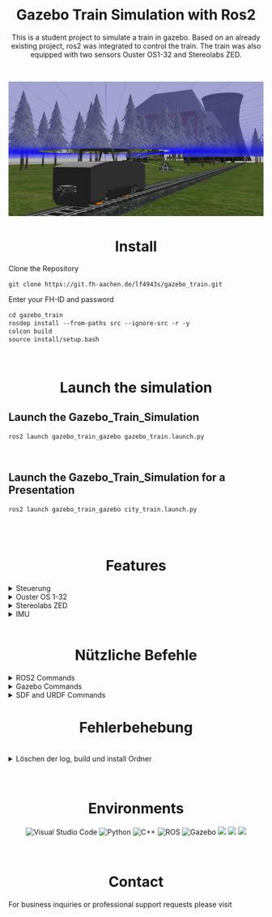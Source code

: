 # <div align="center">Gazebo Train Simulation with Ros2</div>


<div align="center">
  <p>
  
   This is a student project to simulate a train in gazebo. Based on an already existing project, ros2 was integrated to control the train. The train was also equipped with two sensors Ouster OS1-32 and Stereolabs ZED.
  </p>
</div>

<br />

![](images/main.png)


# <div align="center">Install</div>

Clone the Repository 
```
git clone https://git.fh-aachen.de/lf4943s/gazebo_train.git
```
Enter your FH-ID and password

```
cd gazebo_train
rosdep install --from-paths src --ignore-src -r -y
colcon build
source install/setup.bash
```
<br />

# <div align="center">Launch the simulation</div>

## Launch the Gazebo_Train_Simulation

```
ros2 launch gazebo_train_gazebo gazebo_train.launch.py
```
<br />

## Launch the Gazebo_Train_Simulation for a Presentation

```
ros2 launch gazebo_train_gazebo city_train.launch.py
```
<br />
<br />

# <div align="center">Features</div>

<details>
<summary>Steuerung</summary>

<br />

  Die Steuerung des Gazebo_Trains erfolgt über ein GUI, einen Controller oder die Tastertureingabe. Alle Steuerungen beinhalten verschiedene Geschwindigkeitsstufen und eine Richtungsänderung. Die Controller-Node und die Keyboard-Node müssen vor der Benutzung noch installiert werden.
  Standardmäßig ist beim Installieren des Gazebo_Trains das GUI als Steuerung aktiviert, welches zusammen mit der Launch-Datei automatisch startet. Jede dieser Steuerungen publisht seine Daten auf das Topic **/cmd_vel**. Dieses Topic wiederrum wird von der Gazebosimulation subscribt und ist unmittelbar mit den Zugrädern verknüpft.

  <details>
  <summary>GUI Steuerung</summary>
  <br /> 

  ![](images/Steuerung.png)

  Die Steuerung des Gazebo_Trains über das GUI beinhaltet verschiedene Geschwindigkeitsstufen, sowie eine Start-Stop Funktion und eine Richtungsänderung. Wird die Launchdatei **gazebo_train.launch.py** gestartet, startet automatisch die Steuerungsnode und erscheint am linken oberen Eck des Bildschirms. Somit ist die Launch sehr portabel und es wird weder eine Tastatur noch ein Controller benötigt. Um den Zug zu starten drückt man den **Start** Button, welcher den Zug mit geringer Geschwindigkeit anfahren lässt. Um eine sichere Fahrt zu gewährleisten wird stets empfohlen die Zuggeschwindigkeit in der vorgegebenen Reihenfolge zu wählen. 



  <br />
  <details>
  <summary>GUI Quellcode</summary>
  <br /> 

  Die Steuerung kann beliebig erweitert oder modifiziert werden. Die Geschwindigkeit wird jeweils mit dem Factor 1.0 multipliziert, somit ist die Maximalgeschwindigkeit des Zuges bei der Funktion **fspeed100()** bei 1.2. Es ist durchaus möglich den Zug auch schneller fahren zu lassen, allerdings wird dieser dann instabiler und die Möglichkeit einer Entgleisung besteht. Ohne Sesnoren konnte der Zug nach unseren Tests bis zu 3.0 facher Geschwindigkeit fahren ohne zu entgleisen. Durch Anbringung der Sensoren verlagert sich der Schwerpunkt sowie die Trägheit, was bei zu schneller Geschwindigkeit zum Ausbrechen des Zuges führen kann. Die Funktion **fstart()** setzt den Zug mit einer Geschwindigkeit < 10% in Bewegung, um einen sicheren Start zu gewährleisten. Es ist zu beachten, dass der Zug stets nur in eine Richtung gestartet werden kann. Die Funktion **fstop()** setzt alle möglichen Koordinatenrichtungen auf 0.0 zurück. Die Funktionen **fdirektion()** und **fgetdirektion()** ändern jeweils das Vorzeichen der Geschwindigkeit. Um die Richtung zu ändern wird zuerst **"Direction"** und im Anschluss die gewünschte Geschwindigkeit ausgewählt. Hierbei ist zu empfehlen stets mit einer niedrigen Geschwindigkeit zu beginnen.

  ```
  def fspeed25():
      print("Geschwindigkeit = 25%")               # Ausgabe im Terminal -> erst beim Schließen des Terminals sichtbar
      speed_scale = 0.3
      cmd.linear.x = speed_scale * direktion
      self.pub.publish(cmd)

  def fspeed50():
      printnt("Geschwindigkeit = 50%")             
      speed_scale = 0.6                            # Factor der Funktion
      cmd.linear.x = speed_scale * direktion
      self.pub.publish(cmd)

  def fspeed75():
      print("Geschwindigkeit = 75%")               
      speed_scale = 0.9                            
      cmd.linear.x = speed_scale * direktion       # Speichert das Produkt der Multiplikation unter der Variablen cmd.linear.x 
      self.pub.publish(cmd)

  def fspeed100():
      print("Geschwindigkeit = 100%")              
      speed_scale = 1.2
      cmd.linear.x = speed_scale * direktion
      self.pub.publish(cmd)                        # Publishen des Variablenwertes an /cmd_vel

  def fstart():
      print("Start wird eingeleitet")              
      speed_scale = 0.1
      getdirektion()
      cmd.linear.x = speed_scale * direktion
      self.pub.publish(cmd)                        

  def fstop():
      print("STOP -> Keine Beschleunigung")        
      cmd = Twist()
      cmd.linear.x = 0.0                           # Setzt cmd.linear und cmd.angular zurück auf 0.0
      cmd.linear.y = 0.0
      cmd.linear.z = 0.0
      cmd.angular.x = 0.0
      cmd.angular.y = 0.0
      cmd.angular.z = 0.0
      self.pub.publish(cmd)                        # Publishen der eingestellten Daten an /cmd_vel
        
  def fdirektion():
      print("Richtungsänderung")                   # Ausgabe im Terminal -> erst beim Schließen des Terminals sichtbar
      global counter
      global direktion
      counter += 1

      if counter==1:
          direktion = -1
      if counter==2:
          direktion = 1
          counter = 0

  def fgetdirektion():
      global direktion     
      direktion = 1
  ```
  **/.../gazebo_train/src/gazebo_train_driver/steuerung.py**

  <br/>

  Für mehr Informationen zum erstellen eines GUI: [**TKinter**](https://docs.python.org/3/library/tkinter.html)

  </details>
  </details>
  <br />

  <details>
  <summary>Verbinden eines Controllers</summary>
  <br /> 
  
  Falls Anstelle der GUI- Steuerung ein Controller oder ein Keyboard verwendet wird, muss die entsprechende Node beim Launchen der Gazebo-Simulation gestartet werden. 
  Weiterhin empfiehlt es sich die GUI auszuschalten, hierfür in den Ordner **/.../gazebo_train/src/gazebo_train_gazebo** und **Zeile 46** durch den folgenden Ausdruck ersetzten.


  ```
   ##Node(package='gazebo_train_driver',executable='steuerung',name='steuerung',output='screen'),
  ```
  <br /> 

  Zum Starten der Controller-Node muss zunächst das **joy** package heruntergeladen werden.

  ```  
  sudo apt install ros-(ihre Distribution)-joy
  ```
  <br /> 
  
  Starten der **joy_node**
  ```  
  ros2 run joy joy_node
  ```
  In einem neuen Terminal die bereits vorhandene **Teleop** starten
  ```  
  ros2 run gazebo_train_driver teleop
  ```
  Wenn alles richtig gemacht wurde, sollte der Zug nun auch mit dem Controller bedienbar sein.
  </details>

<br />

  <details>
  <summary>Verbinden eines Keyboards</summary>
  <br /> 
  
  Falls Anstelle der GUI-Steuerung das Keyboard verwendet werden soll, muss die entsprechende Node beim Launchen der Gazebo-Simulation gestartet werden. 
  Weiterhin empfiehlt es sich die GUI auszuschalten, hierfür in den Ordner **/.../gazebo_train/src/gazebo_train_gazebo** und **Zeile 46** durch den folgenden Ausdruck ersetzten.


  ```
   ##Node(package='gazebo_train_driver',executable='steuerung',name='steuerung',output='screen'),
  ```
  <br /> 

  Zum Starten der Keyboard-Node muss zunächst das **teleop-twist-keyboard** package heruntergeladen werden.

  ```  
  sudo apt install ros-(ihre Distribution))-teleop-twist-keyboard
  ```
  <br /> 
  
  Starten der **telop_twist_node**
  ```  
  ros2 launch keystroke telop_twist.launch.py
  ```
  Eine weitere Node ist nicht nötig, da die **telop_twist_node** die Eingabe direkt in die benötigte Twist-Message umwandelt.


</details>
<br/>

  <details>
  <summary>Schnittstelle Antrieb</summary>
  <br /> 
  
  Die Eigenschaften des Antriebs verändern
  ```
    <plugin name="train_diff_drive" filename="libgazebo_ros_diff_drive.so">

      <ros>
      </ros>

      <update_rate>30</update_rate>                         #Änderung der Updaterate in Hz

      <!-- wheels -->
      <left_joint>wheel_left_joint</left_joint>             #Änderung der Antriebsgelenke
      <right_joint>wheel_right_joint</right_joint>          #Änderung der Antriebsgelenke


      <!-- kinematics -->
      <wheel_separation>0.287</wheel_separation>            #Änderung der Spurweite in Meter
      <wheel_diameter>0.066</wheel_diameter>                #Änderung des Raddurchmessers

      <!-- limits -->
      <max_wheel_torque>60</max_wheel_torque>               #Änderung des maximalen Drehmoments
      <max_wheel_acceleration>2.0</max_wheel_acceleration>  #Änderung der maximalen Beschleunigung

      <command_topic>cmd_vel</command_topic>

      <!-- output -->
      <publish_odom>true</publish_odom>                     #Publishen der Odometrie
      <publish_odom_tf>true</publish_odom_tf>               #Publishen des Odometrie Koordinatensystems
      <publish_wheel_tf>false</publish_wheel_tf>            #Publishen des Koordinatensystems der Räder

      <odometry_topic>odom</odometry_topic>
      <odometry_frame>odom</odometry_frame>
      <robot_base_frame>base_footprint</robot_base_frame>

    </plugin>
  ```
  Werte, die nicht aufgeführt sind, werden defaultmäßig bestimmt. Z.B.:
  ```
  <!-- Topic to receive geometry_msgs/Twist message commands, defaults to `cmd_vel` -->
  <commandTopic>cmd_vel</commandTopic>
  ```
  <br />

  Mehr Informationen zum Gazbeo-Plugin: [**Differential Drive Gazebo**](https://classic.gazebosim.org/tutorials?tut=ros_gzplugins#DifferentialDrive)

</details>
<br/>
</details>

<details>
<summary>Ouster OS 1-32</summary>

<br />

![](images/laser.png)

Der Ouster OS 1-32 ist ein mid-range Lidar Sensor, welcher am Dach des Zuges befestigt ist. Dieser hat eine Reichweite von 120m, eine Vertical Field of View von 45° (±22.5º) und eine Auflösung von 655,360 Punkten pro Sekunde. Es besteht die Möglichkeit die Parameter des Sensors in der Simulationsumgebung umzustellen.
<br/>

Den Sensor in der Simulation sichtbar machen
```
<visualize>true</visualize>
```
Den Sensor in der Simulation dauerhaft an schalten
```
<always_on>true</always_on>
```
<br/>

Die Sensoreigenschaften verändern
```
        <update_rate>5</update_rate>                #Änderung der Updaterate in Hz
        <ray>
          <scan>
            <horizontal>
              <samples>360</samples>
              <resolution>1.000000</resolution>     #Änderung der Winkelauflösung
              <min_angle>0.000000</min_angle>       #Änderung des Startwinkels
              <max_angle>6.280000</max_angle>       #Änderung des Endwinkels
            </horizontal>
          </scan>
          <range>
            <min>1</min>                            #Änderung der minimalen Scanreichweite
            <max>12</max>                           #Änderung der maximalen Scanreichweite
            <resolution>0.015000</resolution>       #Änderung der Scanreichweitenauflösung
          </range>
```
<br/>

Die Sensordaten können mit folgendem Befehl aufgerufen werden. 
```
ros2 topic echo /scan
```
<br />

Mehr Informationen zum Gazbeo-Plugin: [**Lidar Gazebo**](https://classic.gazebosim.org/tutorials?tut=ros_gzplugins#GPULaser)
<br />

Mehr Informationen zum Sensor: [**Ouster**](https://ouster.com/products/scanning-lidar/os1-sensor/)
<br />
<br />

</details>

<details>
<summary>Stereolabs ZED</summary>

<br />

![](images/camera.png)

Die ZED2 ist eine hochauflösendes 3D-Videocamera die mittig an der Spitze des Zuges befestigt ist. Mit einer Pixelgröße 2μm x 2μm und einer Field od View von Max. 110°(H) x 70°(V) x 120°(D) und neuronale Tiefenwahrnehmung der Umgebung, ist diese herrvorragend für den Einsatz am Train geeignet.
Es besteht die Möglichkeit die Parameter des Sensors in der Simulationsumgebung umzustellen.

Den Sensor in der Simulation sichtbar machen
```
<visualize>true</visualize>
```
Den Sensor in der Simulation dauerhaft anschalten
```
<always_on>true</always_on>
```
<br/>

Die Sensoreigenschaften verändern
```
        <update_rate>30</update_rate>                 #Änderung der Updaterate in Hz
        <pose>0.022 -0.8 0.6 0 0 -1.571</pose>        #Änderung der Orientierung im Raum
        <camera name="intel_realsense_r200">          #Änderung des Cameranamens
          <horizontal_fov>1.02974</horizontal_fov>
          <image>
            <width>1920</width>                       #Änderung der Cameraauflösung
            <height>1080</height>                     #Änderung der Cameraauflösung
            <format>R8G8B8</format>                   #Änderung des Farbraumes
          </image>
          <clip>
            <near>0.02</near>                         #Änderung der minimalen Erkennungsdistanz
            <far>300</far>                            #Änderung der maximalen Erkennungsdistanz
          </clip>
```
<br/>

Die Sensordaten können mit folgendem Befehl aufgerufen werden.
```
ros2 topic echo /camera/image_raw
```
oder alternativ direkt visualisiert werden
```
ros2 run rqt_image_view rqt_image_view 
```

<br />

Mehr Informationen zum Gazbeo-Plugin: [**Camera Gazebo**](https://classic.gazebosim.org/tutorials?tut=ros_gzplugins#Camera)
<br />
<br />

Mehr Informationen zum Sensor: [**Stereolabs**](https://www.stereolabs.com/zed-2/)
<br />
<br />
</details>

<details>
<summary>IMU</summary>

<br />

Der IMU-Sensor (Inertial Measurement Unit) misst die Beschleunigung, die Winkelgeschwindigkeit und die Orientierung des Modells. Dieser befindet sich im Zentrum und ist in der Simulation nicht dargestellt. Aufgrund der [**Odometrie**](https://de.wikipedia.org/wiki/Odometrie) kann der Zug seine Pose im Raum (Position und Orientierung) schätzen. Kombiniert man dies mit den optischen Sensoren ist eine sehr genaue Lagebestimmung möglich. 
<br/>

Die Sensordaten können mit folgendem Befehl aufgerufen werden.
```
ros2 topic echo /imu
```
<br />
<br />

Mehr Informationen zum Gazbeo-Plugin: [**Gazebo IMU**](https://classic.gazebosim.org/tutorials?tut=ros_gzplugins#IMU(GazeboRosImu))

<br />
<br />
</details>


<br />

# <div align="center">Nützliche Befehle</div>

  <details>
  <summary>ROS2 Commands</summary>
  <br /> 

   Übersicht über nützliche Befehle als PDF [**ROS2 Cheats Sheet**](https://github.com/ubuntu-robotics/ros2_cheats_sheet/blob/master/cli/cli_cheats_sheet.pdf)  

  Weiterhin hilfreich zweimaliges Betätigen der Tabulatortaste um die möglichen Eingabebefehle aufzulisten
  <br />

  Gibt eine Auflistung aller aktiven Topics zurück
  Visualisierung der Daten des Topics
  ```
  ros2 topic echo /(Topicname)
  ```
  Gibt den Type, die Anzahl der Publisher und Subscriber an
  ```
  ros2 topic info /(Topicname)
  ```


  Mehr Informationen zu Nodes : [**ROS2 Understanding Topics**](https://docs.ros.org/en/foxy/Tutorials/Beginner-CLI-Tools/Understanding-ROS2-Topics/Understanding-ROS2-Topics.html)

  <br />

  Gibt eine Auflistung aller aktiven Nodes zurück
  ```
  ros2 node list
  ```
  Gibt an, ob es sich um ein Topic, Action oder Service handelt und Daten versandt werden
  ```
  ros2 node info /(Nodename)
  ```

  Mehr Informationen zu Nodes : [**ROS2 Understanding Nodes**](https://docs.ros.org/en/foxy/Tutorials/Beginner-CLI-Tools/Understanding-ROS2-Nodes/Understanding-ROS2-Nodes.html#)

  <br />

  ### RVIZ

  RVIZ ist eine grafische Benutzeroberfläche von ROS, mit der Sie viele Informationen visualisieren können.
  Mit dem Reiter **add** > **By topic** können einkommende Topics der Visualisierung hinzufügen 

  Zum Starten des 3D visualization tool for ROS2. Stellen Sie sicher, dass Sie **rviz2** installiert haben
  ```
  ros2 run rviz2 rviz2
  ```
  <br />

  ### RQT

  RQt ist ein Framework für grafische Benutzeroberflächen, das verschiedene Tools und Schnittstellen in Form von Plugins implementiert.

  Stellen Sie sicher, dass Sie **rqt** installiert haben

  <br />

  Zum Visualisieren der Topics und Verknüpfungen
  ```
  ros2 run rqt_graph rqt_graph 
  ```
  Zum subscriben des Topics **/camera/image_raw** und zum visualisieren der Camera
  ```
  ros2 run rqt_image_view rqt_image_view 
  ```

  Mehr Informationen zu Nodes : [**ROS2 Understanding RQT**](https://docs.ros.org/en/foxy/Concepts/About-RQt.html)


  <br />
  </details>
  <details>
  <summary>Gazebo Commands</summary>
  <br />
  
  ![](images/gazebo.png)

  - Transparent    : Display models as transparent
  - Wireframe      : Display models as wireframe
  - Collision      : Display model collision
  - Joints         : Display joints of all links
  - Center of Mass : Display center of mass
  - Inertias       : Display Inertias of all links
  - Contacts       : Display Contakt with other models
  - Link Frames    : Display coordinare frames for links

  <br />

  Mehr Informationen zu Gazebo: [**Gazebo**](https://classic.gazebosim.org/) 

  <br />
  </details>

  <details>
  <summary>SDF and URDF Commands</summary>


  <br />


  Wandelt eine URDF-Datei in eine SDF-Datei um
  ```
  gz sdf -p /my_urdf.urdf > /my_sdf.sdf
  ```
  Erzeugt eine PDF-Datei mit den Links und Joints und deren Orientierung
  ```
  urdf_to_graphiz /my_urdf.urdf
  ```
  Schnelle Erzeugung eines neuen Modells für Tests

  ```
  <?xml version='1.0'?>
  <sdf version='1.7'>
    <model name='XXX'>
      <link name='link_1'>
        <visual name='visual'>
          <geometry>
            <mesh>
              <uri>model://XXX/meshes/XXX.stl</uri>
              <scale>0.001 0.001 0.001</scale>
            </mesh>
          </geometry>
        </visual>
        <collision name='collision'>
          <geometry>
            <mesh>
              <uri>model://map_1/meshes/map_1.stl</uri>
            </mesh>
          </geometry>
        </collision>
      </link>
    </model>
  </sdf>
  ```
  <br />

  Mehr Informationen zu SDF-Files: [**SDFormat**](http://sdformat.org/) 

  <br />
  </details>

# <div align="center">Fehlerbehebung</div>

<br />
  <details>
  <summary>Löschen der  log, build und install Ordner </summary>

  <br />

  Falls die **log/**, **build/** und **install/** Ordner geschlöscht werden sollten, muss der **urdf** und der **mesh** Ordner aus dem **/.../gazebo_train/src/gazebo_train_description/** in den **/.../gazebo_train/install/gazebo_train_description/share/gazebo_train_description** Ordner kopiert werden. Dies geschieht leider nicht automatisch beim **builden** und konnte nicht behoben werden.

  <br />
  </details>

<br />
<br />

# <div align="center">Environments</div>

<div align="center">
  <a href = "https://code.visualstudio.com/" style="text-decoration:none;">
    <img src="https://cdn.jsdelivr.net/gh/devicons/devicon/icons/vscode/vscode-original.svg" width="10%" alt="Visual Studio Code" /></a>
  <a href = "https://www.python.org/" style="text-decoration:none;">
    <img src="https://www.inovex.de/wp-content/uploads/2021/04/training-python.png" width="10%" alt="Python"  /></a>
  <a href = "https://isocpp.org/" style="text-decoration:none;">
    <img src="https://www.vectorsoft.de/wp-content/uploads/2019/10/C_API.png" width="10%" alt="C++"/></a>
  <a href = "https://docs.ros.org/en/foxy/index.html" style="text-decoration:none;">
    <img src="https://picknik.ai/assets/images/blog_posts/ROS2/ros2.png" width="10%" alt="ROS" /></a>
  <a href = "https://gazebosim.org/home" style="text-decoration:none;">
    <img src="https://upload.wikimedia.org/wikipedia/en/5/5e/Gazebo_logo_without_text.svg" width="10%" alt="Gazebo" /></a>
  <a href = "https://about.gitlab.com/" style="text-decoration:none;">
    <img src="https://cdn.jsdelivr.net/gh/devicons/devicon/icons/git/git-original.svg"  width="10%" lt="Git" /></a>
  <a href = "https://ubuntu.com/" style="text-decoration:none;">
    <img src="https://upload.wikimedia.org/wikipedia/commons/thumb/a/ab/Logo-ubuntu_cof-orange-hex.svg/1200px-Logo-ubuntu_cof-orange-hex.svg.png"  width="10%" lt="Git" /></a>
  <a href = "http://sdformat.org/" style="text-decoration:none;">
    <img src="https://newscrewdriver.files.wordpress.com/2018/07/sdformat.png"  width="7%" lt="SDF" /></a>
</div>



<br /> 
<br /> 

 
# <div align="center">Contact</div>

For business inquiries or professional support requests please visit 
<br>
<div align="center">
  <a href="https://git.fh-aachen.de/dd5862s" style="text-decoration:none;">
    <img src="https://github.com/ultralytics/assets/raw/master/social/logo-social-github.png" width="3%" alt="" /></a>
  <img src="https://github.com/ultralytics/assets/raw/master/social/logo-transparent.png" width="3%" alt="" />
  <a href="https://de.linkedin.com/in/david-dembski-b4154520a/en?trk=people-guest_people_search-card" style="text-decoration:none;">
    <img src="https://github.com/ultralytics/assets/raw/master/social/logo-social-linkedin.png" width="3%" alt="" /></a>
  <img src="https://github.com/ultralytics/assets/raw/master/social/logo-transparent.png" width="3%" alt="" />
  <a href="https://www.instagram.com/dembski97/" style="text-decoration:none;">
    <img src="https://github.com/ultralytics/assets/raw/master/social/logo-social-instagram.png" width="3%" alt="" /></a>
    <img src="https://github.com/ultralytics/assets/raw/master/social/logo-transparent.png" width="3%" alt="" />
  <a href="https://git.fh-aachen.de/lf4943s" style="text-decoration:none;">
    <img src="https://github.com/ultralytics/assets/raw/master/social/logo-social-github.png" width="3%" alt="" /></a>
  <img src="https://github.com/ultralytics/assets/raw/master/social/logo-transparent.png" width="3%" alt="" />
  <a href="https://www.linkedin.com/in/luigi-ferraioli-850554250/"  style="text-decoration:none;">
    <img src="https://github.com/ultralytics/assets/raw/master/social/logo-social-linkedin.png" width="3%" alt="" /></a>
  <img src="https://github.com/ultralytics/assets/raw/master/social/logo-transparent.png" width="3%" alt="" />
  <a href="https://www.instagram.com/_luigi_21/" style="text-decoration:none;">
    <img src="https://github.com/ultralytics/assets/raw/master/social/logo-social-instagram.png" width="3%" alt="" /></a>
    <img src="https://github.com/ultralytics/assets/raw/master/social/logo-transparent.png" width="3%" alt="" />

</div>